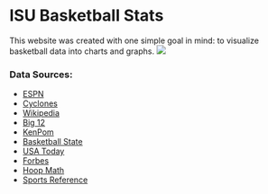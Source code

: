 # ISU Basketball Stats
This website was created with one simple goal in mind: to visualize basketball data into charts and graphs.
![](http://i.imgur.com/IVjyQsq.jpg)
### Data Sources:
- [ESPN](http://espn.go.com/mens-college-basketball/team/_/id/66/iowa-state-cyclones)
- [Cyclones](http://www.cyclones.com/SportSelect.dbml?SPID=4252)
- [Wikipedia](https://en.wikipedia.org/wiki/Iowa_State_Cyclones_men%27s_basketball)
- [Big 12](http://www.big12sports.com/SportSelect.dbml?DB_OEM_ID=10410&SPID=13134&SPSID=106112)
- [KenPom](http://kenpom.com)
- [Basketball State](http://bbstate.com)
- [USA Today](http://sports.usatoday.com/ncaa/finances/)
- [Forbes](http://www.forbes.com/sites/jesselawrence/2014/11/19/duke-and-kentucky-lead-top-25-most-expensive-college-basketball-tickets-on-secondary-market/)
- [Hoop Math](http://hoop-math.com/IowaSt.2015.php)
- [Sports Reference](http://www.sports-reference.com/cbb/schools/iowa-state/)
